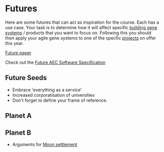 # Futures

Here are some futures that can act as inspiration for the course. Each has a use case. Your task is to determine how it will affect specific [building gene systems] / products that you want to focus on. Following this you should then apply your agile gene systems to one of the specfic [projects] on offer this year.

[Future paper](https://www.sciencedirect.com/science/article/abs/pii/S0016328723001246?via%3Dihub)

Check out the [Future AEC Software Specification](https://future-aec-software-specification.com/data-framework/)

## Future Seeds
* Embrace 'everything as a service'
* Increased corporatisation of universities
* Don't forget to define your frame of reference.


## Planet A


## Planet B

* Arguments for [Moon settlement](https://explorersweb.com/should-we-create-a-permanent-base-on-the-moon/)

[building gene systems]: /Agile/Genes
[projects]: /Agile/Projects
